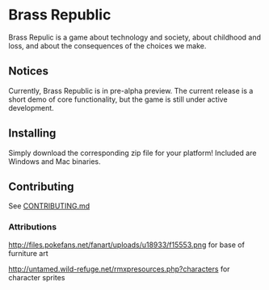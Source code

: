 # Brass Republic

Brass Repulic is a game about technology and society, about childhood and loss, and about the consequences of the choices we make.

## Notices

Currently, Brass Republic is in pre-alpha preview. The current release is a short demo of core functionality, but the game is still under active development.

## Installing

Simply download the corresponding zip file for your platform! Included are Windows and Mac binaries.

## Contributing

See [CONTRIBUTING.md](../blob/master/CONTRIBUTING.md)

### Attributions

http://files.pokefans.net/fanart/uploads/u18933/f15553.png for base of furniture art

http://untamed.wild-refuge.net/rmxpresources.php?characters for character sprites